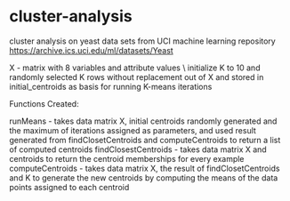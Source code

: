cluster-analysis
================
cluster analysis on yeast data sets from UCI machine learning repository https://archive.ics.uci.edu/ml/datasets/Yeast


X - matrix with 8 variables and attribute values \\
initialize K to 10 and randomly selected K rows without replacement out of X and stored in initial_centroids as basis for running K-means iterations


Functions Created:

runMeans - takes data matrix X, initial centroids randomly generated and the maximum of iterations assigned as parameters, and used result generated from findClosetCentroids and computeCentroids to return a list of computed centroids
findClosestCentroids - takes data matrix X and centroids to return the centroid memberships for every example
computeCentroids - takes data matrix X, the result of findClosetCentroids and K to generate the new centroids by computing the means of the data points assigned to each centroid
